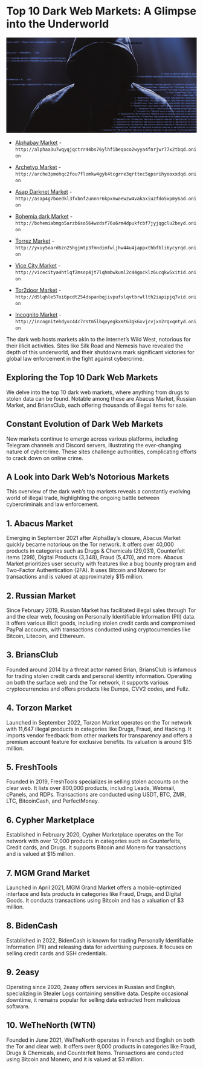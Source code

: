 <body>
    <h1>Top 10 Dark Web Markets: A Glimpse into the Underworld</h1>
    <p><img src="https://github.com/Best-Dark-Web-Market/link-onion/blob/main/darknet.jpg?semt=ais_user" alt="on the Darknet" title="Exploring Darkweb Market Dynamics in the Darknet World" /></p>
    	<ul dir="auto">
  <li>
<p dir="auto"><a href="http://alphaa3u7wqyqjqctrr44bs76ylhfibeqoco2wyya4fnrjwr77x2tbqd.onion" rel="nofollow">Alphabay Market</a> - <code>http://alphaa3u7wqyqjqctrr44bs76ylhfibeqoco2wyya4fnrjwr77x2tbqd.onion</code></p>
</li>
  <li>
<p dir="auto"><a href="http://arche3pmohqc2fou7flomkw4gyk4tcgrre3qrttec5qpsrihyooxxdqd.onion" rel="nofollow">Archetyp Market</a> - <code>http://arche3pmohqc2fou7flomkw4gyk4tcgrre3qrttec5qpsrihyooxxdqd.onion</code></p>
</li>
<li>
<p dir="auto"><a href="http://asap4g7boedkl3fxbnf2unnnr6kpxnwoewzw4vakaxiuzfdo5xpmy6ad.onion" rel="nofollow">Asap Darknet Market</a> - <code>http://asap4g7boedkl3fxbnf2unnnr6kpxnwoewzw4vakaxiuzfdo5xpmy6ad.onion</code></p>
</li>
<li>
<p dir="auto"><a href="http://bohemiabmgo5arzb6so564wzdsf76u6rm4dpukfcbf7jyjqgclu2beyd.onion" rel="nofollow">Bohemia dark Market</a> - <code>http://bohemiabmgo5arzb6so564wzdsf76u6rm4dpukfcbf7jyjqgclu2beyd.onion</code></p>
</li>
<li>
<p dir="auto"><a href="http://yxuy5oard6zn25hgjmtp3fmndimfwljhw44u4jappxthbfbli6ycyrqd.onion" rel="nofollow">Torrez Market</a> - <code>http://yxuy5oard6zn25hgjmtp3fmndimfwljhw44u4jappxthbfbli6ycyrqd.onion</code></p>
</li>
<li>
<p dir="auto"><a href="http://vicecitya4htlqf2msop4jt7lqhmbwkuml2c44gocklz6ucqkw5xitid.onion" rel="nofollow">Vice City Market</a> - <code>http://vicecitya4htlqf2msop4jt7lqhmbwkuml2c44gocklz6ucqkw5xitid.onion</code></p>
</li>
<li>
<p dir="auto"><a href="http://d5lqhle57oi6pcdt254dspanbqjivpufslqvtbrwllth2iapipjq7vid.onion" rel="nofollow">Tor2door Market</a> - <code>http://d5lqhle57oi6pcdt254dspanbqjivpufslqvtbrwllth2iapipjq7vid.onion</code></p>
</li>
<li>
<p dir="auto"><a href="http://incognitehdyxc44c7rstm5lbqoyegkxmt63gk6xvjcvjxn2rqxqntyd.onion" rel="nofollow">Incognito Market</a> - <code>http://incognitehdyxc44c7rstm5lbqoyegkxmt63gk6xvjcvjxn2rqxqntyd.onion</code></p>
</li>
</ul>
    <p>The dark web hosts markets akin to the internet’s Wild West, notorious for their illicit activities. Sites like Silk Road and Nemesis have revealed the depth of this underworld, and their shutdowns mark significant victories for global law enforcement in the fight against cybercrime.</p>
    <h2>Exploring the Top 10 Dark Web Markets</h2>
    <p>We delve into the top 10 dark web markets, where anything from drugs to stolen data can be found. Notable among these are Abacus Market, Russian Market, and BriansClub, each offering thousands of illegal items for sale.</p>
    <h2>Constant Evolution of Dark Web Markets</h2>
    <p>New markets continue to emerge across various platforms, including Telegram channels and Discord servers, illustrating the ever-changing nature of cybercrime. These sites challenge authorities, complicating efforts to crack down on online crime.</p>
    <h2>A Look into Dark Web’s Notorious Markets</h2>
    <p>This overview of the dark web’s top markets reveals a constantly evolving world of illegal trade, highlighting the ongoing battle between cybercriminals and law enforcement.</p>
    <div class="market">
        <h2>1. Abacus Market</h2>
        <p>Emerging in September 2021 after AlphaBay’s closure, Abacus Market quickly became notorious on the Tor network. It offers over 40,000 products in categories such as Drugs & Chemicals (29,031), Counterfeit items (298), Digital Products (3,348), Fraud (5,470), and more. Abacus Market prioritizes user security with features like a bug bounty program and Two-Factor Authentication (2FA). It uses Bitcoin and Monero for transactions and is valued at approximately $15 million.</p>
    </div>
    <div class="market">
        <h2>2. Russian Market</h2>
        <p>Since February 2019, Russian Market has facilitated illegal sales through Tor and the clear web, focusing on Personally Identifiable Information (PII) data. It offers various illicit goods, including stolen credit cards and compromised PayPal accounts, with transactions conducted using cryptocurrencies like Bitcoin, Litecoin, and Ethereum.</p>
    </div>
    <div class="market">
        <h2>3. BriansClub</h2>
        <p>Founded around 2014 by a threat actor named Brian, BriansClub is infamous for trading stolen credit cards and personal identity information. Operating on both the surface web and the Tor network, it supports various cryptocurrencies and offers products like Dumps, CVV2 codes, and Fullz.</p>
    </div>
    <div class="market">
        <h2>4. Torzon Market</h2>
        <p>Launched in September 2022, Torzon Market operates on the Tor network with 11,647 illegal products in categories like Drugs, Fraud, and Hacking. It imports vendor feedback from other markets for transparency and offers a premium account feature for exclusive benefits. Its valuation is around $15 million.</p>
    </div>
    <div class="market">
        <h2>5. FreshTools</h2>
        <p>Founded in 2019, FreshTools specializes in selling stolen accounts on the clear web. It lists over 800,000 products, including Leads, Webmail, cPanels, and RDPs. Transactions are conducted using USDT, BTC, ZMR, LTC, BitcoinCash, and PerfectMoney.</p>
    </div>
    <div class="market">
        <h2>6. Cypher Marketplace</h2>
        <p>Established in February 2020, Cypher Marketplace operates on the Tor network with over 12,000 products in categories such as Counterfeits, Credit cards, and Drugs. It supports Bitcoin and Monero for transactions and is valued at $15 million.</p>
    </div>
    <div class="market">
        <h2>7. MGM Grand Market</h2>
        <p>Launched in April 2021, MGM Grand Market offers a mobile-optimized interface and lists products in categories like Fraud, Drugs, and Digital Goods. It conducts transactions using Bitcoin and has a valuation of $3 million.</p>
    </div>
    <div class="market">
        <h2>8. BidenCash</h2>
        <p>Established in 2022, BidenCash is known for trading Personally Identifiable Information (PII) and releasing data for advertising purposes. It focuses on selling credit cards and SSH credentials.</p>
    </div>
    <div class="market">
        <h2>9. 2easy</h2>
        <p>Operating since 2020, 2easy offers services in Russian and English, specializing in Stealer Logs containing sensitive data. Despite occasional downtime, it remains popular for selling data extracted from malicious software.</p>
    </div>
    <div class="market">
        <h2>10. WeTheNorth (WTN)</h2>
        <p>Founded in June 2021, WeTheNorth operates in French and English on both the Tor and clear web. It offers over 9,000 products in categories like Fraud, Drugs & Chemicals, and Counterfeit Items. Transactions are conducted using Bitcoin and Monero, and it is valued at $3 million.</p>
    </div>
</body>
